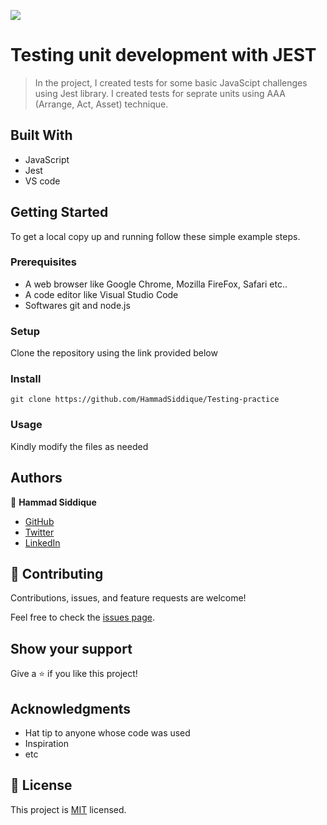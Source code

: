 ![](https://img.shields.io/badge/Microverse-blueviolet)

# Testing unit development with JEST

> In the project, I created tests for some basic JavaScipt challenges using Jest library. I created tests for seprate units using AAA (Arrange, Act, Asset) technique.

## Built With

- JavaScript
- Jest
- VS code

## Getting Started

To get a local copy up and running follow these simple example steps.

### Prerequisites

- A web browser like Google Chrome, Mozilla FireFox, Safari etc..
- A code editor like Visual Studio Code
- Softwares git and node.js

### Setup

Clone the repository using the link provided below

### Install

```
git clone https://github.com/HammadSiddique/Testing-practice
```

### Usage

Kindly modify the files as needed

## Authors

👤 **Hammad Siddique**

- [GitHub](https://github.com/HammadSiddique)
- [Twitter](https://twitter.com/hs_devv)
- [LinkedIn](https://www.linkedin.com/in/hammad-siddique-6a5469231/)

## 🤝 Contributing

Contributions, issues, and feature requests are welcome!

Feel free to check the [issues page](../../issues/).

## Show your support

Give a ⭐️ if you like this project!

## Acknowledgments

- Hat tip to anyone whose code was used
- Inspiration
- etc

## 📝 License

This project is [MIT](./MIT.md) licensed.
